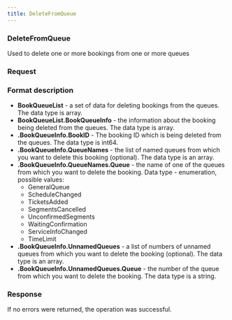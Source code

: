 ```yaml
---
title: DeleteFromQueue
---
```


### DeleteFromQueue 
Used to delete one or more bookings from one or more queues

### Request 
### Format description
- **BookQueueList** - a set of data for deleting bookings from the queues. The data type is array. 
- **BookQueueList.BookQueueInfo** - the information about the booking being deleted from the queues. The data type is array. 
- **.BookQueueInfo.BookID** - The booking ID which is being deleted from the queues. The data type is int64. 
- **.BookQueueInfo.QueueNames** - the list of named queues from which you want to delete this booking (optional). The data type is an array.
- **.BookQueueInfo.QueueNames.Queue** - the name of one of the queues from which you want to delete the booking. Data type - enumeration, possible values: 
	* GeneralQueue  
	* ScheduleChanged
	*  TicketsAdded  
	*  SegmentsCancelled 
	*  UnconfirmedSegments 
	*  WaitingConfirmation 
	*  ServiceInfoChanged  
	*  TimeLimit  
- **.BookQueueInfo.UnnamedQueues** - a list of numbers of unnamed queues from which you want to delete the booking (optional). The data type is an array.
- **.BookQueueInfo.UnnamedQueues.Queue** - the number of the queue from which you want to delete the booking. The data type is a string.

### Response
If no errors were returned, the operation was successful.